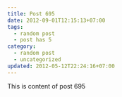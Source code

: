```yaml
---
title: Post 695
date: 2012-09-01T12:15:13+07:00
tags:
  - random post
  - post has 5
category:
  - random post
  - uncategorized
updated: 2012-05-12T22:24:16+07:00
---
```

This is content of post 695